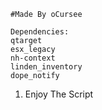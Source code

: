 ```
#Made By oCursee

Dependencies: 
qtarget
esx_legacy
nh-context
linden_inventory
dope_notify

```

1. Enjoy The Script